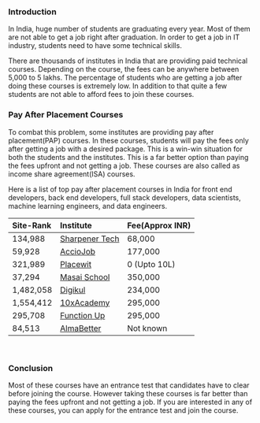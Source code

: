 <!--
.. title: Best Pay After Placement Courses In India
.. slug: top-pay-after-placement-courses-in-india
.. date: 2023-01-23 18:01:14 UTC+05:30
.. tags: careers, placement
.. category: software-engineering
.. link: 
.. description: Best pay after placement(PAP) courses in India. Best income share agreement courses in India.
.. type: text
-->

### Introduction

In India, huge number of students are graduating every year. Most of them are not able to get a job right after graduation. In order to get a job in IT industry, students need to have some technical skills.

There are thousands of institutes in India that are providing paid technical courses. Depending on the course, the fees can be anywhere between 5,000 to 5 lakhs. The percentage of students who are getting a job after doing these courses is extremely low. In addition to that quite a few students are not able to afford fees to join these courses.


### Pay After Placement Courses

To combat this problem, some institutes are providing pay after placement(PAP) courses. In these courses, students will pay the fees only after getting a job with a desired package. This is a win-win situation for both the students and the institutes. This is a far better option than paying the fees upfront and not getting a job. These courses are also called as income share agreement(ISA) courses.


Here is a list of top pay after placement courses in India for front end developers, back end developers, full stack developers, data scientists, machine learning engineers, and data engineers.


| Site-Rank | Institute                                     | Fee(Approx INR) |
|:----------|:----------------------------------------------|:----------------|
| 134,988   | [Sharpener Tech](https://www.sharpener.tech/) | 68,000          |
| 59,928    | [AccioJob](https://acciojob.com/)             | 177,000         |
| 321,989   | [Placewit](https://placewit.com/)             | 0 (Upto 10L)    |
| 37,294    | [Masai School](https://www.masaischool.com/)  | 350,000         |
| 1,482,058 | [Digikul](https://digikull.com/)              | 234,000         |
| 1,554,412 | [10xAcademy](https://www.the10xacademy.com/)  | 295,000         |
| 295,708   | [Function Up](https://www.functionup.org/)    | 295,000         |
| 84,513    | [AlmaBetter](https://www.almabetter.com/)     | Not known       |

<br />

### Conclusion

Most of these courses have an entrance test that candidates have to clear before joining the course. However taking these courses is far better than paying the fees upfront and not getting a job. If you are interested in any of these courses, you can apply for the entrance test and join the course.